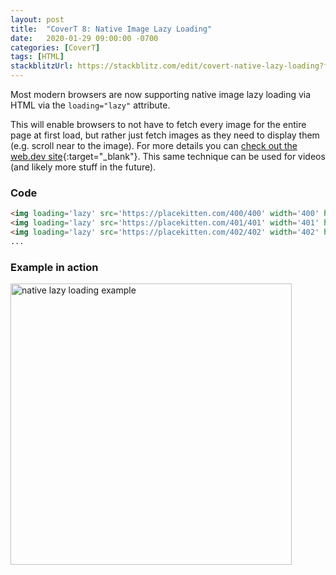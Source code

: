 ```yaml
---
layout: post
title:  "CoverT 8: Native Image Lazy Loading"
date:   2020-01-29 09:00:00 -0700
categories: [CoverT]
tags: [HTML]
stackblitzUrl: https://stackblitz.com/edit/covert-native-lazy-loading?file=index.html
---
```


Most modern browsers are now supporting native image lazy loading via HTML via the `loading="lazy"` attribute.

This will enable browsers to not have to fetch every image for the entire page at first load, but rather just fetch images as they need to display them (e.g. scroll near to the image). For more details you can [check out the web.dev site](https://web.dev/native-lazy-loading/){:target="_blank"}. This same technique can be used for videos (and likely more stuff in the future). 

### Code

```html
<img loading='lazy' src='https://placekitten.com/400/400' width='400' height='400' />
<img loading='lazy' src='https://placekitten.com/401/401' width='401' height='401' />
<img loading='lazy' src='https://placekitten.com/402/402' width='402' height='402' />
...
```

### Example in action
<img height="450px" src="/assets/images/native-lazy-loading-example.gif" alt="native lazy loading example" /> 
